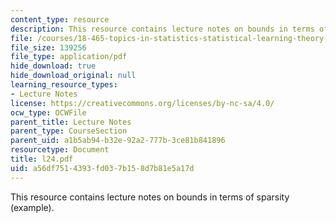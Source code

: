 ```yaml
---
content_type: resource
description: This resource contains lecture notes on bounds in terms of sparsity (example).
file: /courses/18-465-topics-in-statistics-statistical-learning-theory-spring-2007/a56df7514393fd037b158d7b81e5a17d_l24.pdf
file_size: 139256
file_type: application/pdf
hide_download: true
hide_download_original: null
learning_resource_types:
- Lecture Notes
license: https://creativecommons.org/licenses/by-nc-sa/4.0/
ocw_type: OCWFile
parent_title: Lecture Notes
parent_type: CourseSection
parent_uid: a1b5ab94-b32e-92a2-777b-3ce81b841896
resourcetype: Document
title: l24.pdf
uid: a56df751-4393-fd03-7b15-8d7b81e5a17d
---
```

This resource contains lecture notes on bounds in terms of sparsity (example).